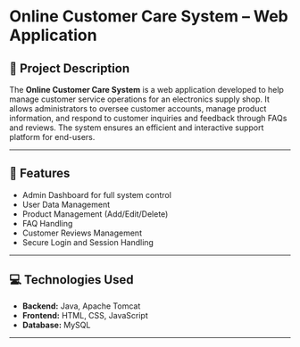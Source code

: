 # Online Customer Care System – Web Application

## 📌 Project Description

The **Online Customer Care System** is a web application developed to help manage customer service operations for an electronics supply shop. It allows administrators to oversee customer accounts, manage product information, and respond to customer inquiries and feedback through FAQs and reviews. The system ensures an efficient and interactive support platform for end-users.

---

## 🚀 Features

- Admin Dashboard for full system control
- User Data Management
- Product Management (Add/Edit/Delete)
- FAQ Handling
- Customer Reviews Management
- Secure Login and Session Handling

---

## 💻 Technologies Used

- **Backend:** Java, Apache Tomcat
- **Frontend:** HTML, CSS, JavaScript
- **Database:** MySQL

---
